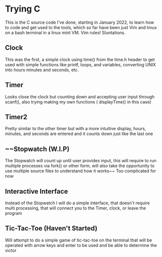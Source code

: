 # Trying C
This is the C source code I've done, starting in January 2022, to learn how to code and get used to the tools, which so far have been just Vim and tmux on a bash terminal in a linux mint VM.
Vim rules!
Sluntations.

## Clock
This was the first, a simple clock using time() from the time.h header to get used with simple functions like printf, loops, and variables, converting UNIX into hours minutes and seconds, etc.

## Timer
Looks close the clock but counting down and accepting user input through scanf(), also trying making my own functions ( displayTime() in this case)

## Timer2
Pretty similar to the other timer but with a more intuitive display, hours, minutes, and seconds are entered and it counts down just like the last one

## ~~Stopwatch (W.I.P)
The Stopwatch will count up until user provides input, this will require to run multiple processes via fork() or other form, will also take the opportunity to use multiple source files to understand how it works~~ Too complicated for now

## Interactive Interface
Instead of the Stopwatch I will do a simple interface, that doesn't require multi processing, that will connect you to the Timer, clock, or leave the program

## Tic-Tac-Toe (Haven't Started)
Will attempt to do a simple game of tic-tac-toe on the terminal that will be operated with arrow keys and enter to be used and be able to determine the victor
